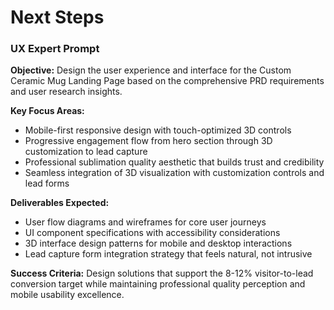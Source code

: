 # Next Steps

### UX Expert Prompt

**Objective:** Design the user experience and interface for the Custom Ceramic Mug Landing Page based on the comprehensive PRD requirements and user research insights.

**Key Focus Areas:**
- Mobile-first responsive design with touch-optimized 3D controls
- Progressive engagement flow from hero section through 3D customization to lead capture
- Professional sublimation quality aesthetic that builds trust and credibility
- Seamless integration of 3D visualization with customization controls and lead forms

**Deliverables Expected:**
- User flow diagrams and wireframes for core user journeys
- UI component specifications with accessibility considerations
- 3D interface design patterns for mobile and desktop interactions
- Lead capture form integration strategy that feels natural, not intrusive

**Success Criteria:** Design solutions that support the 8-12% visitor-to-lead conversion target while maintaining professional quality perception and mobile usability excellence.
